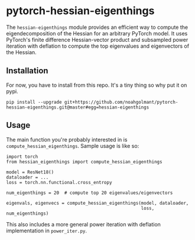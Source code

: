 # pytorch-hessian-eigenthings

The `hessian-eigenthings` module provides an efficient way to compute the eigendecomposition of the Hessian for an arbitrary PyTorch model. It uses PyTorch's finite difference Hessian-vector product and subsampled power iteration with deflation to compute the top eigenvalues and eigenvectors of the Hessian.

## Installation

For now, you have to install from this repo. It's a tiny thing so why put it on pypi.

`pip install --upgrade git+https://github.com/noahgolmant/pytorch-hessian-eigenthings.git@master#egg=hessian-eigenthings`

## Usage

The main function you're probably interested in is `compute_hessian_eigenthings`.
Sample usage is like so:

```
import torch
from hessian_eigenthings import compute_hessian_eigenthings

model = ResNet18()
dataloader = ...
loss = torch.nn.functional.cross_entropy

num_eigenthings = 20  # compute top 20 eigenvalues/eigenvectors

eigenvals, eigenvecs = compute_hessian_eigenthings(model, dataloader,
                                                   loss, num_eigenthings)
```

This also includes a more general power iteration with deflation implementation in `power_iter.py`.
